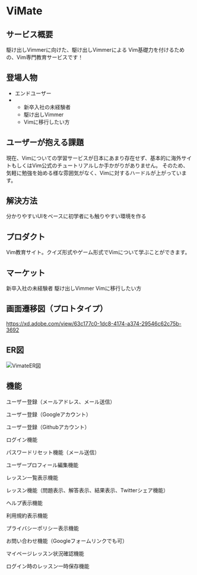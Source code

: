 # ViMate

## サービス概要
駆け出しVimmerに向けた、駆け出しVimmerによる
Vim基礎力を付けるための、Vim専門教育サービスです！

## 登場人物
- エンドユーザー
- - 新卒入社の未経験者
  - 駆け出しVimmer
  - Vimに移行したい方

## ユーザーが抱える課題
現在、Vimについての学習サービスが日本にあまり存在せず、基本的に海外サイトもしくはVim公式のチュートリアルしか手かがりがありません。
そのため、気軽に勉強を始める様な雰囲気がなく、Vimに対するハードルが上がっています。

## 解決方法
分かりやすいUIをベースに初学者にも触りやすい環境を作る

## プロダクト
Vim教育サイト。クイズ形式やゲーム形式でVimについて学ぶことができます。

## マーケット
新卒入社の未経験者
駆け出しVimmer
Vimに移行したい方

## 画面遷移図（プロトタイプ）
https://xd.adobe.com/view/63c177c0-1dc8-4174-a374-29546c62c75b-3692

## ER図
![VimateER図](https://user-images.githubusercontent.com/68991732/103157163-8cd00480-47f3-11eb-9b24-9dfac0032a8d.png)

## 機能
ユーザー登録（メールアドレス、メール送信）

ユーザー登録（Googleアカウント）

ユーザー登録（Githubアカウント）

ログイン機能

パスワードリセット機能（メール送信）

ユーザープロフィール編集機能

レッスン一覧表示機能

レッスン機能（問題表示、解答表示、結果表示、Twitterシェア機能）

ヘルプ表示機能

利用規約表示機能

プライバシーポリシー表示機能

お問い合わせ機能（Googleフォームリンクでも可）

マイページレッスン状況確認機能

ログイン時のレッスン一時保存機能
